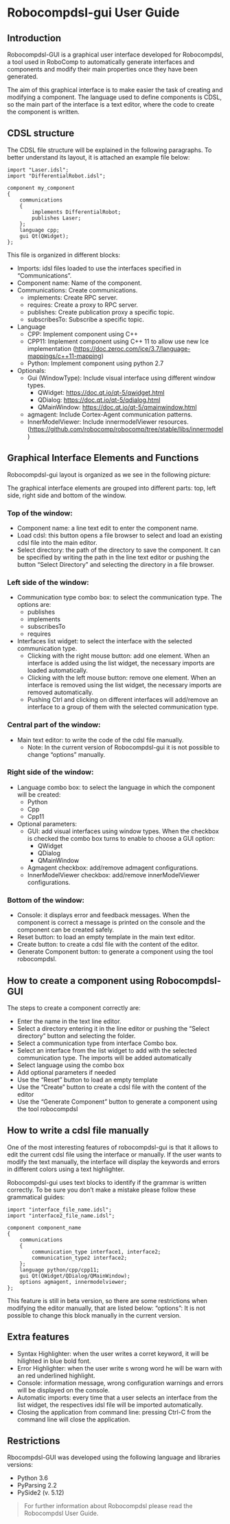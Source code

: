 # Robocompdsl-gui User Guide

Introduction
---
Robocompdsl-GUI is a graphical user interface developed for Robocompdsl, a tool used in RoboComp to automatically generate interfaces and components and modify their main properties once they have been generated. 

The aim of this graphical interface is to make easier the task of creating and modifying a component. The language used to define components is CDSL, so the main part of the interface is a text editor, where the code to create the component is written.

CDSL structure
---
The CDSL file structure will be explained in the following paragraphs. To better understand its layout, it is attached an example file below:

```
import "Laser.idsl";
import "DifferentialRobot.idsl";

component my_component
{
	communications
	{
		implements DifferentialRobot;
		publishes Laser;
	};
	language cpp;
	gui Qt(QWidget);
};
```

This file is organized in different blocks:
- Imports: idsl files loaded to use the interfaces specified in “Communications”.
- Component name: Name of the component.
- Communications: Create communications.
    - implements: Create RPC server.
    - requires: Create a proxy to RPC server.
    - publishes: Create publication proxy a specific topic.
    - subscribesTo: Subscribe a specific topic.
- Language
    - CPP: Implement component using C++
    - CPP11: Implement component using C++ 11 to allow use new Ice implementation (https://doc.zeroc.com/ice/3.7/language-mappings/c++11-mapping)
    - Python: Implement component using python 2.7
- Optionals:
    - Gui (WindowType): Include visual interface using different window types.
       - QWidget: https://doc.qt.io/qt-5/qwidget.html
       - QDialog: https://doc.qt.io/qt-5/qdialog.html
       - QMainWindow: https://doc.qt.io/qt-5/qmainwindow.html
    - agmagent: Include Cortex-Agent communication patterns.
    - InnerModelViewer: Include innermodelViewer resources. (https://github.com/robocomp/robocomp/tree/stable/libs/innermodel)

Graphical Interface Elements and Functions
---

Robocompdsl-gui layout is organized as we see in the following picture:


The graphical interface elements are grouped into different parts: top, left side, right side and bottom of the window.

### Top of the window:
- Component name: a line text edit to enter the component name.
- Load cdsl: this button opens a file browser to select and load an existing cdsl file into the main editor.
- Select directory: the path of the directory to save the component. It can be specified by writing the path in the line text editor or pushing the button “Select Directory” and selecting the directory in a file browser.

### Left side of the window:
- Communication type combo box: to select the communication type. The options are:
    - publishes
    - implements
    - subscribesTo
    - requires
- Interfaces list widget: to select the interface with the selected communication type.
    - Clicking with the right mouse button: add one element. When an interface is added using the list widget, the necessary imports are loaded automatically.
    - Clicking with the left mouse button: remove one element. When an interface is removed using the list widget, the necessary imports are removed automatically.
    - Pushing Ctrl and clicking on different interfaces will add/remove an interface to a group of them with the selected communication type.

### Central part of the window:
- Main text editor: to write the code of the cdsl file manually.
    - Note: In the current version of Robocompdsl-gui it is not possible to change “options” manually.

### Right side of the window:
- Language combo box: to select the language in which the component will be created:
    - Python
    - Cpp
    - Cpp11
- Optional parameters:
    - GUI: add visual interfaces using window types. When the checkbox is checked the combo box turns to enable to choose a GUI option:
        - QWidget
        - QDialog
        - QMainWindow
    - Agmagent checkbox: add/remove admagent configurations.
    - InnerModelViewer checkbox: add/remove innerModelViewer configurations.

### Bottom of the window:
- Console: it displays error and feedback messages. When the component is correct a message is printed on the console and the component can be created safely.
- Reset button: to load an empty template in the main text editor.
- Create button: to create a cdsl file with the content of the editor.
- Generate Component button: to generate a component using the tool robocompdsl.

How to create a component using Robocompdsl-GUI
---
The steps to create a component correctly are:
- Enter the name in the text line editor.
- Select a directory entering it in the line editor or pushing the “Select directory” button and selecting the folder.
- Select a communication type from interface Combo box.
- Select an interface from the list widget to add with the selected communication type. The imports will be added automatically
- Select language using the combo box
- Add optional parameters if needed
- Use the “Reset” button to load an empty template
- Use the “Create” button to create a cdsl file with the content of the editor
- Use the “Generate Component” button to generate a component using the tool robocompdsl

How to write a cdsl file manually
----

One of the most interesting features of robocompdsl-gui is that it allows to edit the current cdsl file using the interface or manually. If the user wants to modify the text manually, the interface will display the keywords and errors in different colors using a text highlighter.

Robocompdsl-gui uses text blocks to identify if the grammar is written correctly. To be sure you don’t make a mistake please follow these grammatical guides:

```
import "interface_file_name.idsl";
import "interface2_file_name.idsl";

component component_name
{
	communications
	{
		communication_type interface1, interface2;
		communication_type2 interface2;
	};
	language python/cpp/cpp11;
	gui Qt(QWidget/QDialog/QMainWindow);
	options agmagent, innermodelviewer;
};
```

This feature is still in beta version, so there are some restrictions when modifying the editor manually, that are listed below:
“options”: It is not possible to change this block manually in the current version.

Extra features
---
- Syntax Highlighter: when the user writes a corret keyword, it will be hilighted in blue bold font.   
- Error Highlighter: when the user write s wrong word he will be warn with an red underlined highlight.
- Console: information message, wrong configuration warnings and errors will be displayed on the console.
- Automatic imports: every time that a user selects an interface from the list widget, the respectives idsl file will be imported automatically.
- Closing the application from command line: pressing Ctrl-C from the command line will close the application.

Restrictions
---
Rbocompdsl-GUI was developed using the following language and libraries versions:
- Python 3.6
- PyParsing 2.2
- PySide2 (v. 5.12)

>For further information about Robocompdsl please read the Robocompdsl User Guide.
